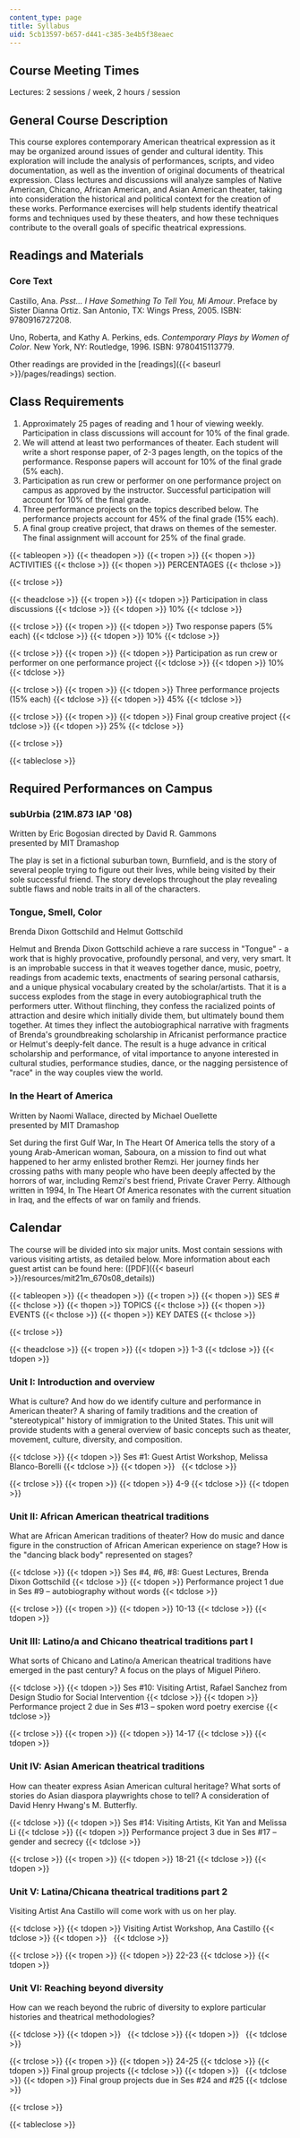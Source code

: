 ```yaml
---
content_type: page
title: Syllabus
uid: 5cb13597-b657-d441-c385-3e4b5f38eaec
---
```


Course Meeting Times
--------------------

Lectures: 2 sessions / week, 2 hours / session

General Course Description
--------------------------

This course explores contemporary American theatrical expression as it may be organized around issues of gender and cultural identity. This exploration will include the analysis of performances, scripts, and video documentation, as well as the invention of original documents of theatrical expression. Class lectures and discussions will analyze samples of Native American, Chicano, African American, and Asian American theater, taking into consideration the historical and political context for the creation of these works. Performance exercises will help students identify theatrical forms and techniques used by these theaters, and how these techniques contribute to the overall goals of specific theatrical expressions.

Readings and Materials
----------------------

### Core Text

Castillo, Ana. _Psst... I Have Something To Tell You, Mi Amour_. Preface by Sister Dianna Ortiz. San Antonio, TX: Wings Press, 2005. ISBN: 9780916727208.

Uno, Roberta, and Kathy A. Perkins, eds. _Contemporary Plays by Women of Color_. New York, NY: Routledge, 1996. ISBN: 9780415113779.

Other readings are provided in the [readings]({{< baseurl >}}/pages/readings) section.

Class Requirements
------------------

1.  Approximately 25 pages of reading and 1 hour of viewing weekly. Participation in class discussions will account for 10% of the final grade.
2.  We will attend at least two performances of theater. Each student will write a short response paper, of 2-3 pages length, on the topics of the performance. Response papers will account for 10% of the final grade (5% each).
3.  Participation as run crew or performer on one performance project on campus as approved by the instructor. Successful participation will account for 10% of the final grade.
4.  Three performance projects on the topics described below. The performance projects account for 45% of the final grade (15% each).
5.  A final group creative project, that draws on themes of the semester. The final assignment will account for 25% of the final grade.

{{< tableopen >}}
{{< theadopen >}}
{{< tropen >}}
{{< thopen >}}
ACTIVITIES
{{< thclose >}}
{{< thopen >}}
PERCENTAGES
{{< thclose >}}

{{< trclose >}}

{{< theadclose >}}
{{< tropen >}}
{{< tdopen >}}
Participation in class discussions
{{< tdclose >}}
{{< tdopen >}}
10%
{{< tdclose >}}

{{< trclose >}}
{{< tropen >}}
{{< tdopen >}}
Two response papers (5% each)
{{< tdclose >}}
{{< tdopen >}}
10%
{{< tdclose >}}

{{< trclose >}}
{{< tropen >}}
{{< tdopen >}}
Participation as run crew or performer on one performance project
{{< tdclose >}}
{{< tdopen >}}
10%
{{< tdclose >}}

{{< trclose >}}
{{< tropen >}}
{{< tdopen >}}
Three performance projects (15% each)
{{< tdclose >}}
{{< tdopen >}}
45%
{{< tdclose >}}

{{< trclose >}}
{{< tropen >}}
{{< tdopen >}}
Final group creative project
{{< tdclose >}}
{{< tdopen >}}
25%
{{< tdclose >}}

{{< trclose >}}

{{< tableclose >}}

Required Performances on Campus
-------------------------------

### subUrbia (21M.873 IAP '08)

Written by Eric Bogosian directed by David R. Gammons  
presented by MIT Dramashop

The play is set in a fictional suburban town, Burnfield, and is the story of several people trying to figure out their lives, while being visited by their sole successful friend. The story develops throughout the play revealing subtle flaws and noble traits in all of the characters.

### Tongue, Smell, Color

Brenda Dixon Gottschild and Helmut Gottschild

Helmut and Brenda Dixon Gottschild achieve a rare success in "Tongue" - a work that is highly provocative, profoundly personal, and very, very smart. It is an improbable success in that it weaves together dance, music, poetry, readings from academic texts, enactments of searing personal catharsis, and a unique physical vocabulary created by the scholar/artists. That it is a success explodes from the stage in every autobiographical truth the performers utter. Without flinching, they confess the racialized points of attraction and desire which initially divide them, but ultimately bound them together. At times they inflect the autobiographical narrative with fragments of Brenda's groundbreaking scholarship in Africanist performance practice or Helmut's deeply-felt dance. The result is a huge advance in critical scholarship and performance, of vital importance to anyone interested in cultural studies, performance studies, dance, or the nagging persistence of "race" in the way couples view the world.

### In the Heart of America

Written by Naomi Wallace, directed by Michael Ouellette  
presented by MIT Dramashop

Set during the first Gulf War, In The Heart Of America tells the story of a young Arab-American woman, Saboura, on a mission to find out what happened to her army enlisted brother Remzi. Her journey finds her crossing paths with many people who have been deeply affected by the horrors of war, including Remzi's best friend, Private Craver Perry. Although written in 1994, In The Heart Of America resonates with the current situation in Iraq, and the effects of war on family and friends.

Calendar
--------

The course will be divided into six major units. Most contain sessions with various visiting artists, as detailed below. More information about each guest artist can be found here: ([PDF]({{< baseurl >}}/resources/mit21m_670s08_details))

{{< tableopen >}}
{{< theadopen >}}
{{< tropen >}}
{{< thopen >}}
SES #
{{< thclose >}}
{{< thopen >}}
TOPICS
{{< thclose >}}
{{< thopen >}}
EVENTS
{{< thclose >}}
{{< thopen >}}
KEY DATES
{{< thclose >}}

{{< trclose >}}

{{< theadclose >}}
{{< tropen >}}
{{< tdopen >}}
1-3
{{< tdclose >}}
{{< tdopen >}}


### Unit I: Introduction and overview

What is culture? And how do we identify culture and performance in American theater? A sharing of family traditions and the creation of "stereotypical" history of immigration to the United States. This unit will provide students with a general overview of basic concepts such as theater, movement, culture, diversity, and composition.


{{< tdclose >}}
{{< tdopen >}}
Ses #1: Guest Artist Workshop, Melissa Blanco-Borelli
{{< tdclose >}}
{{< tdopen >}}
 
{{< tdclose >}}

{{< trclose >}}
{{< tropen >}}
{{< tdopen >}}
4-9
{{< tdclose >}}
{{< tdopen >}}


### Unit II: African American theatrical traditions

What are African American traditions of theater? How do music and dance figure in the construction of African American experience on stage? How is the "dancing black body" represented on stages?


{{< tdclose >}}
{{< tdopen >}}
Ses #4, #6, #8: Guest Lectures, Brenda Dixon Gottschild
{{< tdclose >}}
{{< tdopen >}}
Performance project 1 due in Ses #9 – autobiography without words
{{< tdclose >}}

{{< trclose >}}
{{< tropen >}}
{{< tdopen >}}
10-13
{{< tdclose >}}
{{< tdopen >}}


### Unit III: Latino/a and Chicano theatrical traditions part I

What sorts of Chicano and Latino/a American theatrical traditions have emerged in the past century? A focus on the plays of Miguel Piñero.


{{< tdclose >}}
{{< tdopen >}}
Ses #10: Visiting Artist, Rafael Sanchez from Design Studio for Social Intervention
{{< tdclose >}}
{{< tdopen >}}
Performance project 2 due in Ses #13 – spoken word poetry exercise
{{< tdclose >}}

{{< trclose >}}
{{< tropen >}}
{{< tdopen >}}
14-17
{{< tdclose >}}
{{< tdopen >}}


### Unit IV: Asian American theatrical traditions

How can theater express Asian American cultural heritage? What sorts of stories do Asian diaspora playwrights chose to tell? A consideration of David Henry Hwang's M. Butterfly.


{{< tdclose >}}
{{< tdopen >}}
Ses #14: Visiting Artists, Kit Yan and Melissa Li
{{< tdclose >}}
{{< tdopen >}}
Performance project 3 due in Ses #17 – gender and secrecy
{{< tdclose >}}

{{< trclose >}}
{{< tropen >}}
{{< tdopen >}}
18-21
{{< tdclose >}}
{{< tdopen >}}


### Unit V: Latina/Chicana theatrical traditions part 2

Visiting Artist Ana Castillo will come work with us on her play.


{{< tdclose >}}
{{< tdopen >}}
Visiting Artist Workshop, Ana Castillo
{{< tdclose >}}
{{< tdopen >}}
 
{{< tdclose >}}

{{< trclose >}}
{{< tropen >}}
{{< tdopen >}}
22-23
{{< tdclose >}}
{{< tdopen >}}


### Unit VI: Reaching beyond diversity

How can we reach beyond the rubric of diversity to explore particular histories and theatrical methodologies?


{{< tdclose >}}
{{< tdopen >}}
 
{{< tdclose >}}
{{< tdopen >}}
 
{{< tdclose >}}

{{< trclose >}}
{{< tropen >}}
{{< tdopen >}}
24-25
{{< tdclose >}}
{{< tdopen >}}
Final group projects
{{< tdclose >}}
{{< tdopen >}}
 
{{< tdclose >}}
{{< tdopen >}}
Final group projects due in Ses #24 and #25
{{< tdclose >}}

{{< trclose >}}

{{< tableclose >}}